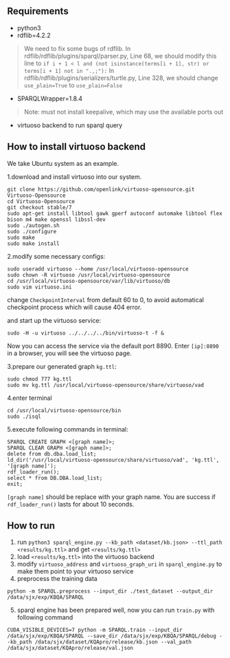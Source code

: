 ## Requirements
- python3
- rdflib=4.2.2
> We need to fix some bugs of rdflib.
> In rdflib/rdflib/plugins/sparql/parser.py, Line 68, we should modify this line to
```if i + 1 < l and (not isinstance(terms[i + 1], str) or terms[i + 1] not in ".,;"):```
> In rdflib/rdflib/plugins/serializers/turtle.py, Line 328, we should change `use_plain=True` to `use_plain=False`

- SPARQLWrapper=1.8.4
> Note: must not install keepalive, which may use the available ports out
- virtuoso backend to run sparql query

## How to install virtuoso backend
We take Ubuntu system as an example. 

1.download and install virtuoso into our system.
```
git clone https://github.com/openlink/virtuoso-opensource.git Virtuoso-Opensource
cd Virtuoso-Opensource
git checkout stable/7
sudo apt-get install libtool gawk gperf autoconf automake libtool flex bison m4 make openssl libssl-dev
sudo ./autogen.sh
sudo ./configure
sudo make
sudo make install
```

2.modify some necessary configs:
```
sudo useradd virtuoso --home /usr/local/virtuoso-opensource
sudo chown -R virtuoso /usr/local/virtuoso-opensource
cd /usr/local/virtuoso-opensource/var/lib/virtuoso/db
sudo vim virtuoso.ini
```
change `CheckpointInterval` from default 60 to 0, to avoid automatical checkpoint process which will cause 404 error.

and start up the virtuoso service:
```
sudo -H -u virtuoso ../../../../bin/virtuoso-t -f &
```
Now you can access the service via the default port 8890.
Enter `[ip]:8890` in a browser, you will see the virtuoso page.

3.prepare our generated graph `kg.ttl`:
```
sudo chmod 777 kg.ttl
sudo mv kg.ttl /usr/local/virtuoso-opensource/share/virtuoso/vad
```

4.enter terminal
```
cd /usr/local/virtuoso-opensource/bin
sudo ./isql
```

5.execute following commands in terminal:
```
SPARQL CREATE GRAPH <[graph name]>;
SPARQL CLEAR GRAPH <[graph name]>;
delete from db.dba.load_list;
ld_dir('/usr/local/virtuoso-opensource/share/virtuoso/vad', 'kg.ttl', '[graph name]');
rdf_loader_run();
select * from DB.DBA.load_list;
exit;
```
`[graph name]` should be replace with your graph name.
You are success if `rdf_loader_run()` lasts for about 10 seconds.


## How to run
1. run 
```python3 sparql_engine.py --kb_path <dataset/kb.json> --ttl_path <results/kg.ttl>```
and get `<results/kg.ttl>`
2. load `<results/kg.ttl>` into the virtuoso backend
3. modify `virtuoso_address` and `virtuoso_graph_uri` in `sparql_engine.py` to make them point to your virtuoso service
4. preprocess the training data
```
python -m SPARQL.preprocess --input_dir ./test_dataset --output_dir /data/sjx/exp/KBQA/SPARQL
```
5. sparql engine has been prepared well, now you can run `train.py` with following command
```
CUDA_VISIBLE_DEVICES=7 python -m SPARQL.train --input_dir /data/sjx/exp/KBQA/SPARQL --save_dir /data/sjx/exp/KBQA/SPARQL/debug --kb_path /data/sjx/dataset/KQApro/release/kb.json --val_path /data/sjx/dataset/KQApro/release/val.json
```
